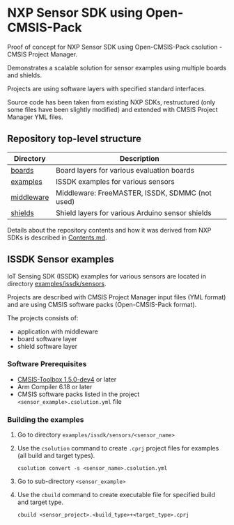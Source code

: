 # NXP Sensor SDK using Open-CMSIS-Pack

Proof of concept for NXP Sensor SDK using Open-CMSIS-Pack csolution - CMSIS Project Manager.

Demonstrates a scalable solution for sensor examples using multiple boards and shields.

Projects are using software layers with specified standard interfaces.

Source code has been taken from existing NXP SDKs, restructured (only some files have been slightly modified) 
and extended with CMSIS Project Manager YML files.

## Repository top-level structure

Directory                   | Description
----------------------------|-------------------------------------------------
[boards](./boards)          | Board layers for various evaluation boards
[examples](./examples)      | ISSDK examples for various sensors
[middleware](./middleware)  | Middleware: FreeMASTER, ISSDK, SDMMC (not used)
[shields](./shields)        | Shield layers for various Arduino sensor shields

Details about the repository contents and how it was derived from NXP SDKs is described in [Contents.md](./Contents.md).

## ISSDK Sensor examples

IoT Sensing SDK (ISSDK) examples for various sensors are located in directory [examples/issdk/sensors](./examples/issdk/sensors).

Projects are described with CMSIS Project Manager input files (YML format) and are using CMSIS software packs (Open-CMSIS-Pack format).

The projects consists of:
 - application with middleware
 - board software layer
 - shield software layer

### Software Prerequisites
 - [CMSIS-Toolbox 1.5.0-dev4](https://github.com/brondani/cmsis-toolbox/releases/tag/1.5.0-dev4) or later
 - Arm Compiler 6.18 or later
 - CMSIS software packs listed in the project `<sensor_example>.csolution.yml` file

### Building the examples

1. Go to directory `examples/issdk/sensors/<sensor_name>`

2. Use the `csolution` command to create `.cprj` project files for examples (all build and target types).
   ```
   csolution convert -s <sensor_name>.csolution.yml
   ```

3. Go to sub-directory `<sensor_example>`

4. Use the `cbuild` command to create executable file for specified build and target type.
   ```
   cbuild <sensor_project>.<build_type>+<target_type>.cprj
   ```